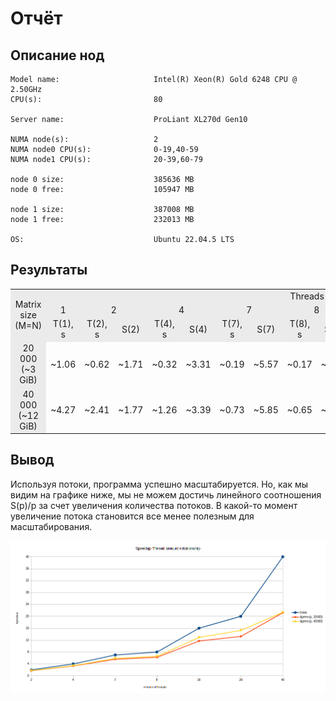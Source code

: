 # Отчёт

## Описание нод

    Model name:                     Intel(R) Xeon(R) Gold 6248 CPU @ 2.50GHz
    CPU(s):                         80

    Server name:                    ProLiant XL270d Gen10
                    
    NUMA node(s):                   2
    NUMA node0 CPU(s):              0-19,40-59
    NUMA node1 CPU(s):              20-39,60-79

    node 0 size:                    385636 MB
    node 0 free:                    105947 MB

    node 1 size:                    387008 MB
    node 1 free:                    232013 MB

    OS:                             Ubuntu 22.04.5 LTS

## Результаты

<table style="text-align: center;">
    <tr style="background-color:rgb(235, 235, 235);">
        <td rowspan="3">
        Matrix size (M=N)
        </td>
        <td colspan="15">
        Threads
        </td>
    </tr>
    <tr style="background-color:rgb(235, 235, 235);">
        <td>
        1
        </td>
        <td colspan="2">
        2
        </td>
        <td colspan="2">
        4
        </td>
        <td colspan="2">
        7
        </td>
        <td colspan="2">
        8
        </td>
        <td colspan="2">
        16
        </td>
        <td colspan="2">
        20
        </td>
        <td colspan="2">
        40
        </td>
    </tr>
    <tr style="background-color:rgb(235, 235, 235);">
        <td>
        T(1), s
        </td>
        <td>
        T(2), s
        </td>
        <td>
        S(2)
        </td>
        <td>
        T(4), s
        </td>
        <td>
        S(4)
        </td>
        <td>
        T(7), s
        </td>
        <td>
        S(7)
        </td>
        <td>
        T(8), s
        </td>
        <td>
        S(8)
        </td>
        <td>
        T(16), s
        </td>
        <td>
        S(16)
        </td>
        <td>
        T(20), s
        </td>
        <td>
        S(20)
        </td>
        <td>
        T(40), s
        </td>
        <td>
        S(40)
        </td>
    </tr>
    <tr>
        <td style="background-color:rgb(235, 235, 235);">
        20 000 <br> (~3 GiB)
        </td>
        <td>
        ~1.06
        </td>
        <td>
        ~0.62
        </td>
        <td>
        ~1.71
        </td>
        <td>
        ~0.32
        </td>
        <td>
        ~3.31
        </td>
        <td>
        ~0.19
        </td>
        <td>
        ~5.57
        </td>
        <td>
        ~0.17
        </td>
        <td>
        ~6.23
        </td>
        <td>
        ~0.09
        </td>
        <td>
        ~11.7
        </td>
        <td>
        ~0.08
        </td>
        <td>
        ~13.25
        </td>
        <td>
        ~0.05
        </td>
        <td>
        ~21.2
        </td>
    </tr>
    <tr>
        <td style="background-color:rgb(235, 235, 235);">
        40 000 <br> (~12 GiB)
        </td>
        <td>
        ~4.27
        </td>
        <td>
        ~2.41
        </td>
        <td>
        ~1.77
        </td>
        <td>
        ~1.26
        </td>
        <td>
        ~3.39
        </td>
        <td>
        ~0.73
        </td>
        <td>
        ~5.85
        </td>
        <td>
        ~0.65
        </td>
        <td>
        ~6.57
        </td>
        <td>
        ~0.33
        </td>
        <td>
        ~12.9
        </td>
        <td>
        ~0.28
        </td>
        <td>
        ~15.25
        </td>
        <td>
        ~0.20
        </td>
        <td>
        ~21.35
        </td>
    </tr>
</table>

## Вывод

Используя потоки, программа успешно масштабируется. Но, как мы видим на графике ниже, мы не можем достичь линейного соотношения S(p)/p за счет увеличения количества потоков. В какой-то момент увеличение потока становится все менее полезным для масштабирования.

<img src="./diagram1.png">